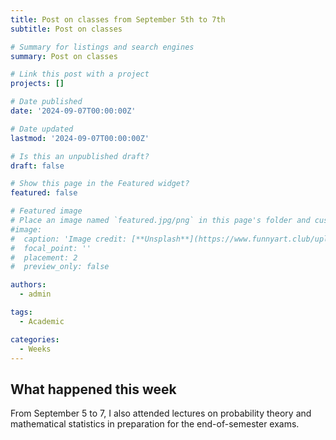 ```yaml
---
title: Post on classes from September 5th to 7th
subtitle: Post on classes

# Summary for listings and search engines
summary: Post on classes

# Link this post with a project
projects: []

# Date published
date: '2024-09-07T00:00:00Z'

# Date updated
lastmod: '2024-09-07T00:00:00Z'

# Is this an unpublished draft?
draft: false

# Show this page in the Featured widget?
featured: false

# Featured image
# Place an image named `featured.jpg/png` in this page's folder and customize its options here.
#image:
#  caption: 'Image credit: [**Unsplash**](https://www.funnyart.club/uploads/posts/2022-10/1666335577_34-www-funnyart-club-p-kartinki-ucheba-obrazovanie-krasivo-35.jpg)'
#  focal_point: ''
#  placement: 2
#  preview_only: false

authors:
  - admin

tags:
  - Academic

categories:
  - Weeks
---
```


## What happened this week

From September 5 to 7, I also attended lectures on probability theory and mathematical statistics in preparation for the end-of-semester exams.
